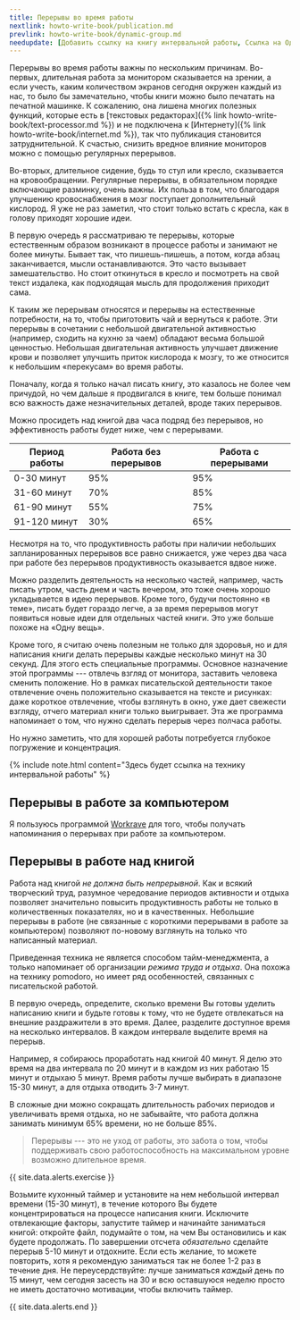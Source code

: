 ```yaml
---
title: Перерывы во время работы
nextlink: howto-write-book/publication.md
prevlink: howto-write-book/dynamic-group.md
needupdate: [Добавить ссылку на книгу интервальной работы, Ссылка на Одну вещь]
---
```


Перерывы во время работы важны по нескольким причинам.  Во-первых,
длительная работа за монитором сказывается на зрении, а если учесть,
каким количеством экранов сегодня окружен каждый из нас, то было бы
замечательно, чтобы книги можно было печатать на печатной машинке.  К
сожалению, она лишена многих полезных функций, которые есть в
[текстовых редакторах]({% link howto-write-book/text-processor.md %})
и не подключена к [Интернету]({% link howto-write-book/internet.md
%}), так что публикация становится затруднительной.  К счастью,
снизить вредное влияние мониторов можно с помощью регулярных
перерывов.

Во-вторых, длительное сидение, будь то стул или кресло, сказывается на
кровообращении.  Регулярные перерывы, в обязательном порядке
включающие разминку, очень важны.  Их польза в том, что благодаря
улучшению кровоснабжения в мозг поступает дополнительный кислород.  Я
уже не раз заметил, что стоит только встать с кресла, как в голову
приходят хорошие идеи.

В первую очередь я рассматриваю те перерывы, которые естественным
образом возникают в процессе работы и занимают не более минуты.
Бывает так, что пишешь-пишешь, а потом, когда абзац заканчивается,
мысли останавливаются.  Это часто вызывает замешательство.  Но стоит
откинуться в кресло и посмотреть на свой текст издалека, как
подходящая мысль для продолжения приходит сама.

К таким же перерывам относятся и перерывы на естественные потребности,
на то, чтобы приготовить чай и вернуться к работе.  Эти перерывы в
сочетании с небольшой двигательной активностью (например, сходить на
кухню за чаем) обладают весьма большой ценностью.  Небольшая
двигательная активность улучшает движение крови и позволяет улучшить
приток кислорода к мозгу, то же относится к небольшим «перекусам» во
время работы.

Поначалу, когда я только начал писать книгу, это казалось не более чем
причудой, но чем дальше я продвигался в книге, тем больше понимал всю
важность даже незначительных деталей, вроде таких перерывов.

Можно просидеть над книгой два часа подряд без перерывов, но
эффективность работы будет ниже, чем с перерывами.

| Период работы | Работа без перерывов | Работа с перерывами |
|----|----|----|
| 0-30 минут | 95% | 95% |
| 31-60 минут | 70% | 85% |
| 61-90 минут | 55% | 75% |
| 91-120 минут | 30% | 65% |

Несмотря на то, что продуктивность работы при наличии небольших
запланированных перерывов все равно снижается, уже через два часа при
работе без перерывов продуктивность оказывается вдвое ниже.

Можно разделить деятельность на несколько частей, например, часть
писать утром, часть днем и часть вечером, это тоже очень хорошо
укладывается в идею перерывов.  Кроме того, будучи постоянно
«в теме», писать будет гораздо легче, а за время перерывов могут
появиться новые идеи для отдельных частей книги.  Это уже больше
похоже на «Одну вещь».

Кроме того, я считаю очень полезным не только для здоровья, но и для
написания книги делать перерывы каждые несколько минут на 30 секунд.
Для этого есть специальные программы.  Основное назначение этой
программы --- отвлечь взгляд от монитора, заставить человека сменить
положение.  Но в рамках писательской деятельности такое отвлечение
очень положительно сказывается на тексте и рисунках: даже короткое
отвлечение, чтобы взглянуть в окно, уже дает свежести взгляду, отчего
материал книги только выигрывает.  Эта же программа напоминает о том,
что нужно сделать перерыв через полчаса работы.

Но нужно заметить, что для хорошей работы потребуется глубокое
погружение и концентрация.

{% include note.html content="Здесь будет ссылка на технику
интервальной работы" %}

## Перерывы в работе за компьютером

Я пользуюсь программой [Workrave](https://workrave.org/) для того,
чтобы получать напоминания о перерывах при работе за компьютером.

## Перерывы в работе над книгой

Работа над книгой *не должна быть непрерывной*.  Как и всякий
творческий труд, разумное чередование периодов активности и отдыха
позволяет значительно повысить продуктивность работы не только в
количественных показателях, но и в качественных.  Небольшие перерывы в
работе (не связанные с короткими перерывами в работе за компьютером)
позволяют по-новому взглянуть на только что написанный материал.

Приведенная техника не является способом тайм-менеджмента, а только
напоминает об организации *режима труда и отдыха*.  Она похожа на
технику pomodoro, но имеет ряд особенностей, связанных с писательской
работой.

В первую очередь, определите, сколько времени Вы готовы уделить
написанию книги и будьте готовы к тому, что не будете отвлекаться на
внешние раздражители в это время.  Далее, разделите доступное время на
несколько интервалов.  В каждом интервале выделите время на перерыв.

Например, я собираюсь проработать над книгой 40 минут.  Я делю это
время на два интервала по 20 минут и в каждом из них работаю 15 минут
и отдыхаю 5 минут.  Время работы лучше выбирать в диапазоне 15-30
минут, а для отдыха отводить 3-7 минут.

В сложные дни можно сокращать длительность рабочих периодов и
увеличивать время отдыха, но не забывайте, что работа должна занимать
минимум 65% времени, но не больше 85%.

> Перерывы --- это не уход от работы, это забота о том, чтобы
> поддерживать свою работоспособность на максимальном уровне возможно
> длительное время.

{{ site.data.alerts.exercise }}

Возьмите кухонный таймер и установите на нем небольшой интервал
времени (15-30 минут), в течение которого Вы будете концентрироваться
на процессе написания книги.  Исключите отвлекающие факторы, запустите
таймер и начинайте заниматься книгой: откройте файл, подумайте о том,
на чем Вы остановились и как будете продолжать.  По завершении отсчета
*обязательно* сделайте перерыв 5-10 минут и отдохните.  Если есть
желание, то можете повторить, хотя я рекомендую заниматься так не
более 1-2 раз в течение дня.  Не переусердствуйте: лучше заниматься
*каждый* день по 15 минут, чем сегодня засесть на 30 и всю оставшуюся
неделю просто не иметь достаточно мотивации, чтобы включить таймер.

{{ site.data.alerts.end }}
